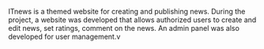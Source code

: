 ITnews is a themed website for creating and publishing news. During the project, a website was developed that allows authorized users to create and edit news, set ratings, comment on the news. An admin panel was also developed for user management.v
